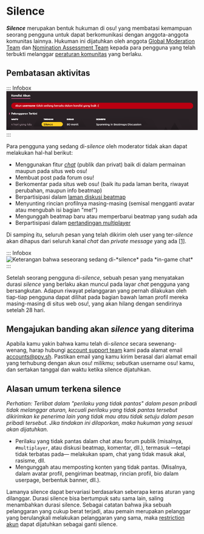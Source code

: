 # Silence

***Silence*** merupakan bentuk hukuman di osu! yang membatasi kemampuan seorang pengguna untuk dapat berkomunikasi dengan anggota-anggota komunitas lainnya. Hukuman ini dijatuhkan oleh anggota [Global Moderation Team](/wiki/People/The_Team/Global_Moderation_Team) dan [Nomination Assessment Team](/wiki/People/The_Team/Nomination_Assessment_Team) kepada para pengguna yang telah terbukti melanggar [peraturan komunitas](/wiki/Rules) yang berlaku.

## Pembatasan aktivitas

::: Infobox
![](img/ID-silence-profile.png "Contoh riwayat pelanggaran yang tertera pada laman profil")
:::

Para pengguna yang sedang di-*silence* oleh moderator tidak akan dapat melakukan hal-hal berikut:

- Menggunakan fitur [*chat*](/wiki/Chat_Console) (publik dan privat) baik di dalam permainan maupun pada situs web osu!
- Membuat post pada forum osu!
- Berkomentar pada situs web osu! (baik itu pada laman berita, riwayat perubahan, maupun info beatmap)
- Berpartisipasi dalam [laman diskusi beatmap](/wiki/Beatmap_Discussion)
- Menyunting rincian profilnya masing-masing (semisal mengganti avatar atau mengubah isi bagian "me!")
- Mengunggah beatmap baru atau memperbarui beatmap yang sudah ada
- Berpartisipasi dalam [pertandingan multiplayer](/wiki/Multi)

Di samping itu, seluruh pesan yang telah dikirim oleh user yang ter-*silence* akan dihapus dari seluruh kanal *chat* dan *private message* yang ada [[1]](https://blog.ppy.sh/post/38114063519/this-week-in-osu-5 "ppy blog").

::: Infobox
![](img/silence-ingame.png "Keterangan bahwa seseorang sedang di-*silence* pada *in-game chat*")
:::

Setelah seorang pengguna di-*silence*, sebuah pesan yang menyatakan durasi *silence* yang berlaku akan muncul pada layar *chat* pengguna yang bersangkutan. Adapun riwayat pelanggaran yang pernah dilakukan oleh tiap-tiap pengguna dapat dilihat pada bagian bawah laman profil mereka masing-masing di situs web osu!, yang akan hilang dengan sendirinya setelah 28 hari.

## Mengajukan banding akan *silence* yang diterima

Apabila kamu yakin bahwa kamu telah di-*silence* secara sewenang-wenang, harap hubungi [account support team](/wiki/People/The_Team/Account_support_team#accounts@ppy.sh) kami pada alamat email [accounts@ppy.sh](mailto:accounts@ppy.sh). Pastikan email yang kamu kirim berasal dari alamat email yang terhubung dengan akun osu! milikmu; sebutkan username osu! kamu, dan sertakan tanggal dan waktu ketika silence dijatuhkan.

## Alasan umum terkena silence

*Perhatian: Terlibat dalam "perilaku yang tidak pantas" dalam pesan pribadi tidak melanggar aturan, kecuali perilaku yang tidak pantas tersebut dikirimkan ke penerima lain yang tidak mau atau tidak setuju dalam pesan pribadi tersebut. Jika tindakan ini dilaporkan, maka hukuman yang sesuai akan dijatuhkan.*

- Perilaku yang tidak pantas dalam chat atau forum publik (misalnya, `#multiplayer`, atau diskusi beatmap, komentar, dll.), termasuk —tetapi tidak terbatas pada— melakukan spam, chat yang tidak masuk akal, rasisme, dll.
- Mengunggah atau memposting konten yang tidak pantas. (Misalnya, dalam avatar profil, pengiriman beatmap, rincian profil, bio dalam userpage, berbentuk banner, dll.).

Lamanya silence dapat bervariasi berdasarkan seberapa keras aturan yang dilanggar. Durasi silence bisa bertumpuk satu sama lain, saling menambahkan durasi silence. Sebagai catatan bahwa jika sebuah pelanggaran yang cukup berat terjadi, atau pemain merupakan pelanggar yang berulangkali melakukan pelanggaran yang sama, maka [restriction akun](/wiki/Help_Centre/Account_Restrictions) dapat dijatuhkan sebagai ganti silence.
